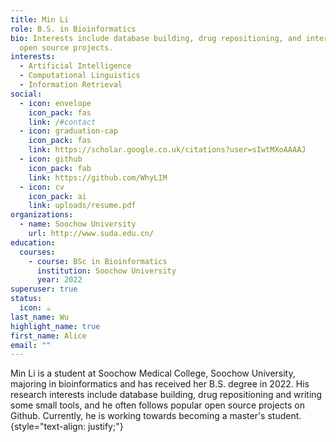 ```yaml
---
title: Min Li
role: B.S. in Bioinformatics
bio: Interests include database building, drug repositioning, and interesting
  open source projects.
interests:
  - Artificial Intelligence
  - Computational Linguistics
  - Information Retrieval
social:
  - icon: envelope
    icon_pack: fas
    link: /#contact
  - icon: graduation-cap
    icon_pack: fas
    link: https://scholar.google.co.uk/citations?user=sIwtMXoAAAAJ
  - icon: github
    icon_pack: fab
    link: https://github.com/WhyLIM
  - icon: cv
    icon_pack: ai
    link: uploads/resume.pdf
organizations:
  - name: Soochow University
    url: http://www.suda.edu.cn/
education:
  courses:
    - course: BSc in Bioinformatics
      institution: Soochow University
      year: 2022
superuser: true
status:
  icon: ☕️
last_name: Wu
highlight_name: true
first_name: Alice
email: ""
---
```


Min Li is a student at Soochow Medical College, Soochow University, majoring in bioinformatics and has received her B.S. degree in 2022. His research interests include database building, drug repositioning and writing some small tools, and he often follows popular open source projects on Github. Currently, he is working towards becoming a master's student.
{style="text-align: justify;"}
